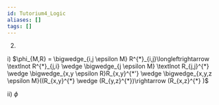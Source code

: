 ```yaml
---
id: Tutorium4_Logic
aliases: []
tags: []
---
```


2.

i) $\phi_{M,R} = \bigwedge_{i,j \epsilon M} R^{*}_{i,j}\longleftrightarrow \textlnot R^{*}_{j,i} \wedge \bigwedge_{j \epsilon M} \textlnot R_{j,j}^{*} \wedge \bigwedge_{x,y \epsilon R}R_{x,y}^{*'} \wedge \bigwedge_{x,y,z \epsilon M}((R_{x,y}^{*} \wedge (R_{y,z}^{*})\rightarrow (R_{x,z}^{*} )$

ii) $\phi$ 
